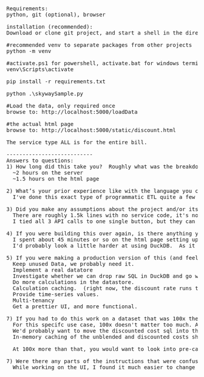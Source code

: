 <pre>Requirements:
python, git (optional), browser

installation (recommended):
Download or clone git project, and start a shell in the directory

#recommended venv to separate packages from other projects
python -m venv

#activate.ps1 for powershell, activate.bat for windows terminal
venv\Scripts\activate

pip install -r requirements.txt

python .\skywaySample.py

#Load the data, only required once
browse to: http://localhost:5000/loadData

#the actual html page
browse to: http://localhost:5000/static/discount.html

The service type ALL is for the entire bill.

---------------------------
Answers to questions:
1) How long did this take you?  Roughly what was the breakdown of that time?
  ~2 hours on the server
  ~1.5 hours on the html page

2) What’s your prior experience like with the language you chose?
  I've done this exact type of programmatic ETL quite a few times with Python and Flask.

3) Did you make any assumptions about the project and/or its requirements that we should know?
  There are roughly 1.5k lines with no service code, it's not a lot in terms of the charge $31 (I think) but it warrants invstigation.  I've simply treated those lines as just another service with name ""
  I tied all 3 API calls to one single button, but they can be called with separate buttons.

4) If you were building this over again, is there anything you’d change?
  I spent about 45 minutes or so on the html page setting up react, realized that I have another hour or 2 of this setup, and abandoned it for just a straightforward async javascript implementation.
  I'd probably look a little harder at using DuckDB.  As it is, sqlite is pretty pointless other than to demonstrate that I know how to use sqlalchemy. It's probably slower than loading the parquet into memory and dealing with everything as dataframes.

5) If you were making a production version of this (and feel free to make assumptions about what that looks like), what would you change?
  Keep unused Data, we probably need it.
  Implement a real datatore
  Investigate whether we can drop raw SQL in DuckDB and go with typesafe/object oriented queries.  Raw SQL is not very easy to maintain.
  Do more calculations in the datastore.
  Calculation caching.  (right now, the discount rate runs the unblended and the discounted costs again, there's really no reason to do this other than faster time to market.)
  Provide time-series values.
  Multi-tenancy
  Get a prettier UI, and more functional.

7) If you had to do this work on a dataset that was 100x the size, what would you change?
  For this specifc use case, 100x doesn't matter too much. After filtering, it's not a lot of data.  Keeping unused data would require keeping the data in a real DB, especially at 100x.
  We'd probably want to move the discounted cost sql into the DB (there's a case statement in SQL, raw SQL is also a bit harder to maintain.)
  In-memory caching of the unblended and discounted costs should start to happen.

  At 100x more than that, you would want to look into pre-caching of calculations, nightly batch processing, and a job submittal system to cache un-cached calculations.
  
7) Were there any parts of the instructions that were confusing or could be made more clear?  We’re always looking to improve this challenge!
  While working on the UI, I found it much easier to change the implementation of the discount ratio to accept a service type, and to add the custom Service type ALL to the other two calls.  This made the UI much easier to deal with and didn't change the requested functionality much.
